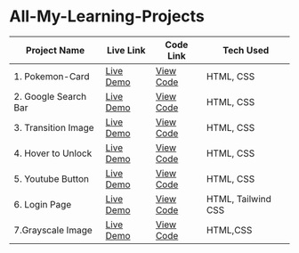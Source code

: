 # All-My-Learning-Projects


| Project Name | Live Link | Code Link | Tech Used |
| --------------| --------------| --------------|  --------------|
| 1. Pokemon-Card | [Live Demo](https://pokemon-card-2.netlify.app) | [View Code](https://github.com/nikhil-verma7/My-Full-Stack-Learning-Journey/tree/master/Assign-Week-5/pokemon-card) | HTML, CSS   |
| 2. Google Search Bar | [Live Demo](https://google-search-bar-page.netlify.app/) | [View Code](https://github.com/nikhil-verma7/My-Full-Stack-Learning-Journey/tree/master/Assign-Week-6/search-bar) | HTML, CSS |
| 3. Transition Image | [Live Demo](https://transition-image.netlify.app/) | [View Code]() |  HTML, CSS     |
| 4. Hover to Unlock | [Live Demo](https://unlock-the-image.netlify.app/) |[View Code](https://github.com/nikhil-verma7/My-Full-Stack-Learning-Journey/blob/master/Week-8-RWD/Assignment/reveal/index.html)         | HTML, CSS |
| 5. Youtube Button| [Live Demo](https://animation-button-2.netlify.app)| [View Code](https://github.com/nikhil-verma7/My-Full-Stack-Learning-Journey/blob/master/Week-8-RWD/Assignment/Button-animation/index.html)|  HTML, CSS                |
| 6. Login Page |[Live Demo](https://my-fullstack-learnings-o9le-inalnaetj-nikhils-projects-0ecd6c7a.vercel.app/) | [View Code](https://github.com/nikhil-verma7/My-Fullstack-Learnings/blob/main/Week-11-Advanced-tailwind/Learning/dist/index.html)|HTML, Tailwind CSS            |
|7.Grayscale Image |[Live Demo](https://grayfilter-look.netlify.app) | [View Code](https://github.com/nikhil-verma7/My-Full-Stack-Learning-Journey/blob/master/Week-8-RWD/Assignment/Grayscale/index.html)| HTML,CSS|


